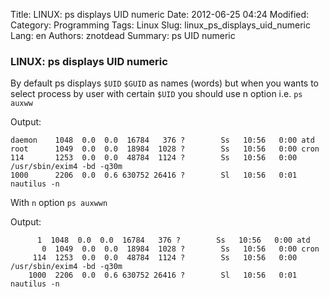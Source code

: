 Title: LINUX: ps displays UID numeric
Date: 2012-06-25 04:24
Modified: 
Category: Programming
Tags: Linux
Slug: linux_ps_displays_uid_numeric
Lang: en
Authors: znotdead
Summary: ps UID numeric

### LINUX: ps displays UID numeric

By default ps displays `$UID` `$GUID` as names (words) but when you wants to select process by user with certain `$UID` you should use n option i.e. `ps auxww`

Output:
```
daemon    1048  0.0  0.0  16784   376 ?        Ss   10:56   0:00 atd
root      1049  0.0  0.0  18984  1028 ?        Ss   10:56   0:00 cron
114       1253  0.0  0.0  48784  1124 ?        Ss   10:56   0:00 /usr/sbin/exim4 -bd -q30m
1000      2206  0.0  0.6 630752 26416 ?        Sl   10:56   0:01 nautilus -n
```

With `n` option `ps auxwwn`

Output:
```
      1  1048  0.0  0.0  16784   376 ?        Ss   10:56   0:00 atd
       0  1049  0.0  0.0  18984  1028 ?        Ss   10:56   0:00 cron
     114  1253  0.0  0.0  48784  1124 ?        Ss   10:56   0:00 /usr/sbin/exim4 -bd -q30m
    1000  2206  0.0  0.6 630752 26416 ?        Sl   10:56   0:01 nautilus -n
```
